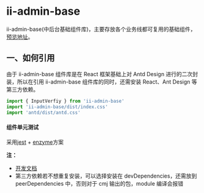 # ii-admin-base

ii-admin-base(中后台基础组件库)，主要存放各个业务线都可复用的基础组件，[预览地址](https://lagrangelabs.github.io/ii-admin-base/)。

## 一、如何引用

由于 ii-admin-base 组件库是在 React 框架基础上对 Antd Design 进行的二次封装，所以在引用 ii-admin-base 组件库的同时，还需安装 React、Ant Design 等第三方依赖。

```JavaScript
import { InputVerfiy } from 'ii-admin-base'
import 'ii-admin-base/dist/index.css'
import 'antd/dist/antd.css'
```

#### 组件单元测试

采用[jest](https://jestjs.io/docs/en/api) + [enzyme](https://enzymejs.github.io/enzyme/)方案

**注：**

- [开发文档](https://github.com/LagrangeLabs/ii-admin-base/blob/master/docs/index.md)
- 第三方依赖若不想重复安装，可以选择安装在 devDependencies，还需放到 peerDependencies 中，否则对于 cmj 输出的包，module 编译会报错
